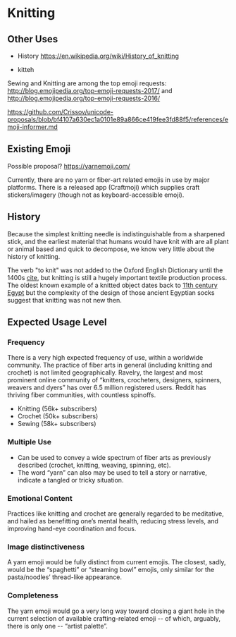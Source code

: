 # Knitting
## Other Uses

+ History https://en.wikipedia.org/wiki/History_of_knitting

+ kitteh


Sewing and Knitting are among the top emoji requests:
http://blog.emojipedia.org/top-emoji-requests-2017/ and http://blog.emojipedia.org/top-emoji-requests-2016/

https://github.com/Crissov/unicode-proposals/blob/bf4107a630ec1a0101e89a866ce419fee3fd88f5/references/emoji-informer.md

## Existing Emoji

Possible proposal? https://yarnemoji.com/

Currently, there are no yarn or fiber-art related emojis in use by major platforms. There is a released app (Craftmoji) which supplies craft stickers/imagery (though not as keyboard-accessible emoji).

## History

Because the simplest knitting needle is indistinguishable from a sharpened stick, and the earliest material that humans would have knit with are all plant or animal based and quick to decompose, we know very little about the history of knitting.

The verb "to knit" was not added to the Oxford English Dictionary until the 1400s [cite](http://www.knitty.com/ISSUEspring06/FEAThistory101.html), but knitting is still a hugely important textile production process.
The oldest known example of a knitted object dates back to [11th century Egypt](https://en.wikipedia.org/wiki/History_of_knitting#cite_note-2) but the complexity of the design of those ancient Egyptian socks suggest that knitting was not new then.

## Expected Usage Level

### Frequency
There is a very high expected frequency of use, within a worldwide community. The practice of fiber arts in general (including knitting and crochet) is not limited geographically. Ravelry, the largest and most prominent online community of “knitters, crocheters, designers, spinners, weavers and dyers” has over 6.5 million registered users. Reddit has thriving fiber communities, with countless spinoffs.

  - Knitting (56k+ subscribers)
  - Crochet (50k+ subscribers)
  - Sewing (58k+ subscribers)

### Multiple Use
- Can be used to convey a wide spectrum of fiber arts as previously described (crochet, knitting, weaving, spinning, etc).
- The word “yarn” can also may be used to tell a story or narrative, indicate a tangled or tricky situation.

### Emotional Content
Practices like knitting and crochet are generally regarded to be meditative, and hailed as benefitting one’s mental health, reducing stress levels, and improving hand-eye coordination and focus.

### Image distinctiveness
A yarn emoji would be fully distinct from current emojis. The closest, sadly, would be the “spaghetti” or “steaming bowl” emojis, only similar for the pasta/noodles’ thread-like appearance.

### Completeness
The yarn emoji would go a very long way toward closing a giant hole in the current selection of available crafting-related emoji -- of which, arguably, there is only one -- “artist palette”.
